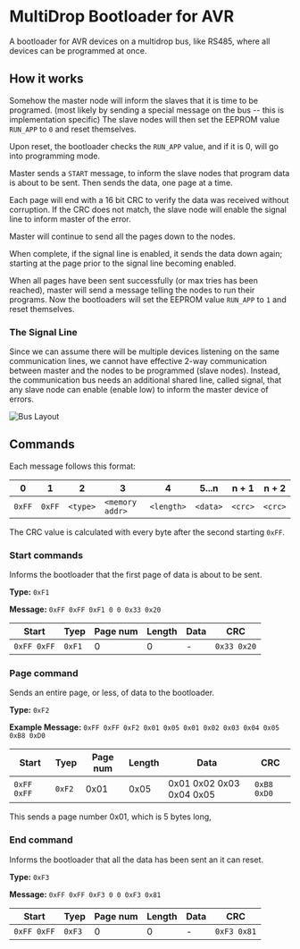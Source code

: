 # MultiDrop Bootloader for AVR

A bootloader for AVR devices on a multidrop bus, like RS485, where all devices can be programmed at once.


## How it works

Somehow the master node will inform the slaves that it is time to be programed.
(most likely by sending a special message on the bus -- this is implementation specific)
The slave nodes will then set the EEPROM value `RUN_APP` to `0` and reset themselves.

Upon reset, the bootloader checks the `RUN_APP` value, and if it is 0, will go
into programming mode.

Master sends a `START` message, to inform the slave nodes that program data is 
about to be sent. Then sends the data, one page at a time. 

Each page will end with a 16 bit CRC to verify the data was received without 
corruption. If the CRC does not match, the slave node will enable the signal
line to inform master of the error.

Master will continue to send all the pages down to the nodes. 

When complete, if the signal line is enabled, it sends the data down again; starting
at the page prior to the signal line becoming enabled.

When all pages have been sent successfully (or max tries has been reached), master
will send a message telling the nodes to run their programs. Now the bootloaders
will set the EEPROM value `RUN_APP` to `1` and reset themselves.

### The Signal Line 

Since we can assume there will be multiple devices listening on the same
communication lines, we cannot have effective 2-way communication between
master and the nodes to be programmed (slave nodes). Instead, the communication
bus needs an additional shared line, called signal, that any slave node can
enable (enable low) to inform the master device of errors.

![Bus Layout](./diagrams/bus.png)

## Commands

Each message follows this format:

|  0     |  1     |  2       |  3              |  4         |  5...n   | n + 1   | n + 2  | 
|--------|--------|----------|-----------------|------------|----------|---------|--------|
| `0xFF` | `0xFF` | `<type>` | `<memory addr>` | `<length>` | `<data>` | `<crc>` | `<crc>`|

The CRC value is calculated with every byte after the second starting `0xFF`.

### Start commands

Informs the bootloader that the first page of data is about to be sent.

**Type:** `0xF1`

**Message:** `0xFF 0xFF 0xF1 0 0 0x33 0x20`

| Start       | Tyep   | Page num | Length | Data | CRC         | 
|-------------|--------|----------|--------|------|-------------|
| `0xFF 0xFF` | `0xF1` | 0        | 0      | -    | `0x33 0x20` |


### Page command

Sends an entire page, or less, of data to the bootloader.

**Type:** `0xF2`

**Example Message:** `0xFF 0xFF 0xF2 0x01 0x05 0x01 0x02 0x03 0x04 0x05 0xB8 0xD0`

| Start       | Tyep   | Page num | Length | Data                     | CRC         | 
|-------------|--------|----------|--------|--------------------------|-------------|
| `0xFF 0xFF` | `0xF2` | 0x01     | 0x05   | 0x01 0x02 0x03 0x04 0x05 | `0xB8 0xD0` |

This sends a page number 0x01, which is 5 bytes long,

### End command

Informs the bootloader that all the data has been sent an it can reset.

**Type:** `0xF3`

**Message:** `0xFF 0xFF 0xF3 0 0 0xF3 0x81`

| Start       | Tyep   | Page num | Length | Data | CRC         | 
|-------------|--------|----------|--------|------|-------------|
| `0xFF 0xFF` | `0xF3` | 0        | 0      | -    | `0xF3 0x81` |

